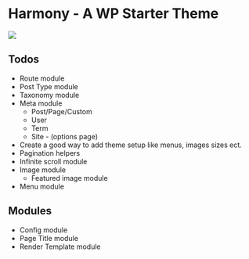 # Harmony - A WP Starter Theme

![](https://raw.github.com/syholloway/harmony/master/screenshot.png)

## Todos
- Route module
- Post Type module
- Taxonomy module
- Meta module
    - Post/Page/Custom
    - User
    - Term
    - Site - (options page)
- Create a good way to add theme setup like menus, images sizes ect. 
- Pagination helpers
- Infinite scroll module
- Image module
    - Featured image module
- Menu module

## Modules
- Config module
- Page Title module
- Render Template module